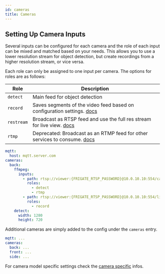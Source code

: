 ```yaml
---
id: cameras
title: Cameras
---
```


## Setting Up Camera Inputs

Several inputs can be configured for each camera and the role of each input can be mixed and matched based on your needs. This allows you to use a lower resolution stream for object detection, but create recordings from a higher resolution stream, or vice versa.

Each role can only be assigned to one input per camera. The options for roles are as follows:

| Role       | Description                                                                                          |
| ---------- | ---------------------------------------------------------------------------------------------------- |
| `detect`   | Main feed for object detection                                                                       |
| `record`   | Saves segments of the video feed based on configuration settings. [docs](/configuration/record)      |
| `restream` | Broadcast as RTSP feed and use the full res stream for live view. [docs](/configuration/restream)    |
| `rtmp`     | Deprecated: Broadcast as an RTMP feed for other services to consume. [docs](/configuration/restream) |

```yaml
mqtt:
  host: mqtt.server.com
cameras:
  back:
    ffmpeg:
      inputs:
        - path: rtsp://viewer:{FRIGATE_RTSP_PASSWORD}@10.0.10.10:554/cam/realmonitor?channel=1&subtype=2
          roles:
            - detect
            - rtmp
        - path: rtsp://viewer:{FRIGATE_RTSP_PASSWORD}@10.0.10.10:554/live
          roles:
            - record
    detect:
      width: 1280
      height: 720
```

Additional cameras are simply added to the config under the `cameras` entry.

```yaml
mqtt: ...
cameras:
  back: ...
  front: ...
  side: ...
```

For camera model specific settings check the [camera specific](/configuration/camera_specific) infos.